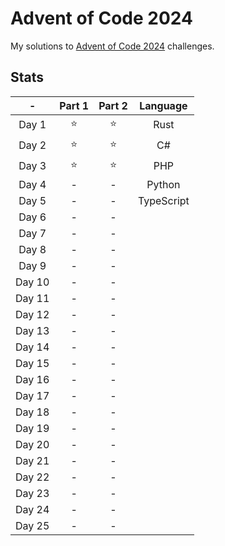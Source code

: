 # Advent of Code 2024

My solutions to [Advent of Code 2024](https://adventofcode.com/2024) challenges.

## Stats

|   -    | Part 1 | Part 2 |  Language  |
| :----: | :----: | :----: | :--------: |
| Day 1  |  ⭐️   |  ⭐️   |    Rust    |
| Day 2  |  ⭐️   |  ⭐️   |     C#     |
| Day 3  |  ⭐️   |  ⭐️   |    PHP     |
| Day 4  |   -    |   -    |   Python   |
| Day 5  |   -    |   -    | TypeScript |
| Day 6  |   -    |   -    |            |
| Day 7  |   -    |   -    |            |
| Day 8  |   -    |   -    |            |
| Day 9  |   -    |   -    |            |
| Day 10 |   -    |   -    |            |
| Day 11 |   -    |   -    |            |
| Day 12 |   -    |   -    |            |
| Day 13 |   -    |   -    |            |
| Day 14 |   -    |   -    |            |
| Day 15 |   -    |   -    |            |
| Day 16 |   -    |   -    |            |
| Day 17 |   -    |   -    |            |
| Day 18 |   -    |   -    |            |
| Day 19 |   -    |   -    |            |
| Day 20 |   -    |   -    |            |
| Day 21 |   -    |   -    |            |
| Day 22 |   -    |   -    |            |
| Day 23 |   -    |   -    |            |
| Day 24 |   -    |   -    |            |
| Day 25 |   -    |   -    |            |
